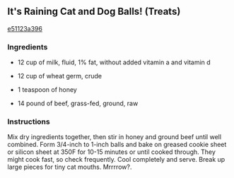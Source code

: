 ## It's Raining Cat and Dog Balls! (Treats)

[e51123a396](http://www.food.com/recipe/its-raining-cat-and-dog-balls-treats-330203)

### Ingredients

 - 12 cup of milk, fluid, 1% fat, without added vitamin a and vitamin d

 - 12 cup of wheat germ, crude

 - 1 teaspoon of honey

 - 14 pound of beef, grass-fed, ground, raw

### Instructions

Mix dry ingredients together, then stir in honey and ground beef until well combined. Form 3/4-inch to 1-inch balls and bake on greased cookie sheet or silicon sheet at 350F for 10-15 minutes or until cooked through. They might cook fast, so check frequently. Cool completely and serve. Break up large pieces for tiny cat mouths. Mrrrrow?.